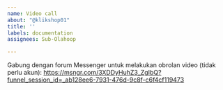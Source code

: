 ```yaml
---
name: Video call
about: "@klikshop01"
title: ''
labels: documentation
assignees: Sub-Olahoop

---
```


Gabung dengan forum Messenger untuk melakukan obrolan video (tidak perlu akun): https://msngr.com/3XDDyHuhZ3_ZgIbQ?funnel_session_id=_ab128ee6-7931-476d-9c8f-c6f4cf119473
